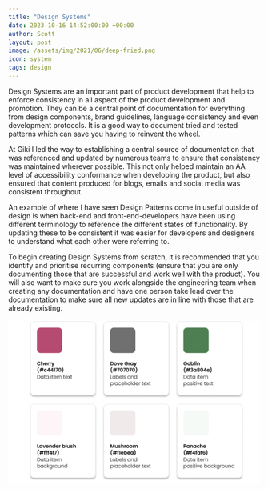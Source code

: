 ```yaml
---
title: "Design Systems"
date: 2023-10-16 14:52:00:00 +00:00
author: Scott
layout: post
image: /assets/img/2021/06/deep-fried.png
icon: system
tags: design
---
```


Design Systems are an important part of product development that help to enforce consistency in all aspect of the product development and promotion. They can be a central point of documentation for everything from design components, brand guidelines, language consistency and even development protocols. It is a good way to document tried and tested patterns which can save you having to reinvent the wheel.

At Giki I led the way to establishing a central source of documentation that was referenced and updated by numerous teams to ensure that consistency was maintained wherever possible. This not only helped maintain an AA level of accessibility conformance when developing the product, but also ensured that content produced for blogs, emails and social media was consistent throughout.

An example of where I have seen Design Patterns come in useful outside of design is when back-end and front-end-developers have been using different terminology to reference the different states of functionality. By updating these to be consistent it was easier for developers and designers to understand what each other were referring to.

To begin creating Design Systems from scratch, it is recommended that you identify and prioritise recurring components (ensure that you are only documenting those that are successful and work well with the product). You will also want to make sure you work alongside the engineering team when creating any documentation and have one person take lead over the documentation to make sure all new updates are in line with those that are already existing. 

<img src="/assets/img/designsystems.png"/>


